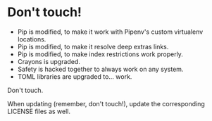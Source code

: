 # Don't touch!

- Pip is modified, to make it work with Pipenv's custom virtualenv locations.
- Pip is modified, to make it resolve deep extras links.
- Pip is modified, to make index restrictions work properly.
- Crayons is upgraded.
- Safety is hacked together to always work on any system.
- TOML libraries are upgraded to... work.

Don't touch.

When updating (remember, don't touch!), update the corresponding LICENSE files as well.
